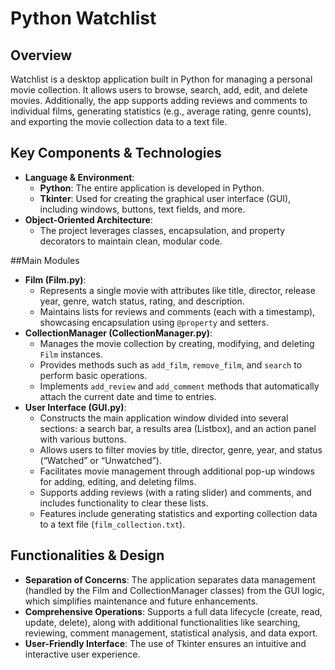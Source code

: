 # Python Watchlist

## Overview
Watchlist is a desktop application built in Python for managing a personal movie collection. It allows users to browse, search, add, edit, and delete movies. Additionally, the app supports adding reviews and comments to individual films, generating statistics (e.g., average rating, genre counts), and exporting the movie collection data to a text file.
## Key Components & Technologies
- **Language & Environment**:
  - **Python**: The entire application is developed in Python.
  - **Tkinter**: Used for creating the graphical user interface (GUI), including windows, buttons, text fields, and more.
- **Object-Oriented Architecture**:
  - The project leverages classes, encapsulation, and property decorators to maintain clean, modular code.
 
##Main Modules
- **Film (Film.py)**:
  - Represents a single movie with attributes like title, director, release year, genre, watch status, rating, and description.
  - Maintains lists for reviews and comments (each with a timestamp), showcasing encapsulation using `@property` and setters.
- **CollectionManager (CollectionManager.py)**:
  - Manages the movie collection by creating, modifying, and deleting `Film` instances.
  - Provides methods such as `add_film`, `remove_film`, and `search` to perform basic operations.
  - Implements `add_review` and `add_comment` methods that automatically attach the current date and time to entries.
- **User Interface (GUI.py)**:
  - Constructs the main application window divided into several sections: a search bar, a results area (Listbox), and an action panel with various buttons.
  - Allows users to filter movies by title, director, genre, year, and status (“Watched” or “Unwatched”).
  - Facilitates movie management through additional pop-up windows for adding, editing, and deleting films.
  - Supports adding reviews (with a rating slider) and comments, and includes functionality to clear these lists.
  - Features include generating statistics and exporting collection data to a text file (`film_collection.txt`).
 
## Functionalities & Design
- **Separation of Concerns**: The application separates data management (handled by the Film and CollectionManager classes) from the GUI logic, which simplifies maintenance and future enhancements.
- **Comprehensive Operations**: Supports a full data lifecycle (create, read, update, delete), along with additional functionalities like searching, reviewing, comment management, statistical analysis, and data export.
- **User-Friendly Interface**: The use of Tkinter ensures an intuitive and interactive user experience.





